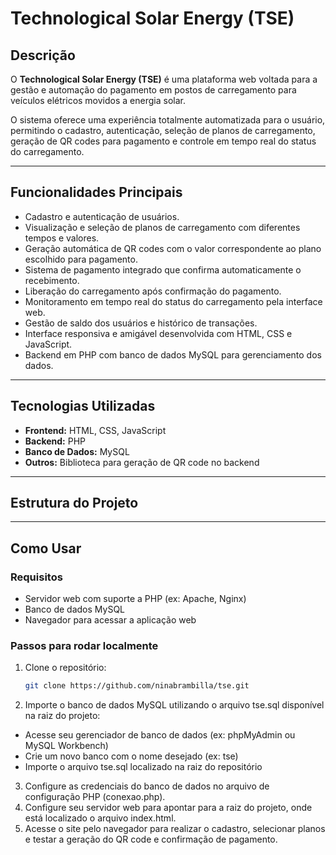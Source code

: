 # Technological Solar Energy (TSE)

## Descrição

O **Technological Solar Energy (TSE)** é uma plataforma web voltada para a gestão e automação do pagamento em postos de carregamento para veículos elétricos movidos a energia solar.

O sistema oferece uma experiência totalmente automatizada para o usuário, permitindo o cadastro, autenticação, seleção de planos de carregamento, geração de QR codes para pagamento e controle em tempo real do status do carregamento.

---

## Funcionalidades Principais

- Cadastro e autenticação de usuários.
- Visualização e seleção de planos de carregamento com diferentes tempos e valores.
- Geração automática de QR codes com o valor correspondente ao plano escolhido para pagamento.
- Sistema de pagamento integrado que confirma automaticamente o recebimento.
- Liberação do carregamento após confirmação do pagamento.
- Monitoramento em tempo real do status do carregamento pela interface web.
- Gestão de saldo dos usuários e histórico de transações.
- Interface responsiva e amigável desenvolvida com HTML, CSS e JavaScript.
- Backend em PHP com banco de dados MySQL para gerenciamento dos dados.

---

## Tecnologias Utilizadas

- **Frontend:** HTML, CSS, JavaScript
- **Backend:** PHP
- **Banco de Dados:** MySQL
- **Outros:** Biblioteca para geração de QR code no backend

---

## Estrutura do Projeto

---

## Como Usar

### Requisitos

- Servidor web com suporte a PHP (ex: Apache, Nginx)
- Banco de dados MySQL
- Navegador para acessar a aplicação web

### Passos para rodar localmente

1. Clone o repositório:
   ```bash
   git clone https://github.com/ninabrambilla/tse.git
   
2.	Importe o banco de dados MySQL utilizando o arquivo tse.sql disponível na raiz do projeto:
- Acesse seu gerenciador de banco de dados (ex: phpMyAdmin ou MySQL Workbench)
- Crie um novo banco com o nome desejado (ex: tse)
- Importe o arquivo tse.sql localizado na raiz do repositório
3.	Configure as credenciais do banco de dados no arquivo de configuração PHP (conexao.php).
4.	Configure seu servidor web para apontar para a raiz do projeto, onde está localizado o arquivo index.html.
5.	Acesse o site pelo navegador para realizar o cadastro, selecionar planos e testar a geração do QR code e confirmação de pagamento.